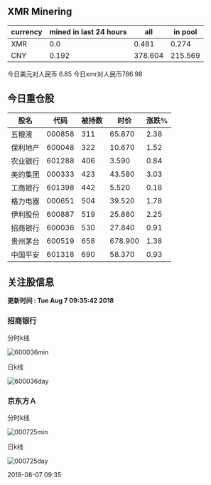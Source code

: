 ## XMR Minering

|currency|mined in last 24 hours|all|in pool|
|---|---|---|---|
|XMR|0.0|0.481|0.274|
|CNY|0.192|378.604|215.569|

今日美元对人民币 6.85	今日xmr对人民币786.98


## 今日重仓股 

|股名|代码|被持数|时价|涨跌%|
|---|---|---|---|---|
|五粮液|000858|311|65.870|2.38|
|保利地产|600048|322|10.670|1.52|
|农业银行|601288|406|3.590|0.84|
|美的集团|000333|423|43.580|3.03|
|工商银行|601398|442|5.520|0.18|
|格力电器|000651|504|39.520|1.78|
|伊利股份|600887|519|25.880|2.25|
|招商银行|600036|530|27.840|0.91|
|贵州茅台|600519|658|678.900|1.38|
|中国平安|601318|690|58.370|0.93|

## 关注股信息
**更新时间 : Tue Aug  7 09:35:42 2018**
### 招商银行 
分时k线

![600036min](http://image.sinajs.cn/newchart/min/n/sh600036.gif)

日k线

![600036day](http://image.sinajs.cn/newchart/daily/n/sh600036.gif)

### 京东方Ａ 
分时k线

![000725min](http://image.sinajs.cn/newchart/min/n/sz000725.gif)

日k线

![000725day](http://image.sinajs.cn/newchart/daily/n/sz000725.gif)

2018-08-07 09:35